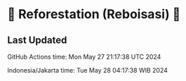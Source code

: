 
# 🌳 Reforestation (Reboisasi) 🌲

## Last Updated

GitHub Actions time: Mon May 27 21:17:38 UTC 2024

Indonesia/Jakarta time: Tue May 28 04:17:38 WIB 2024
